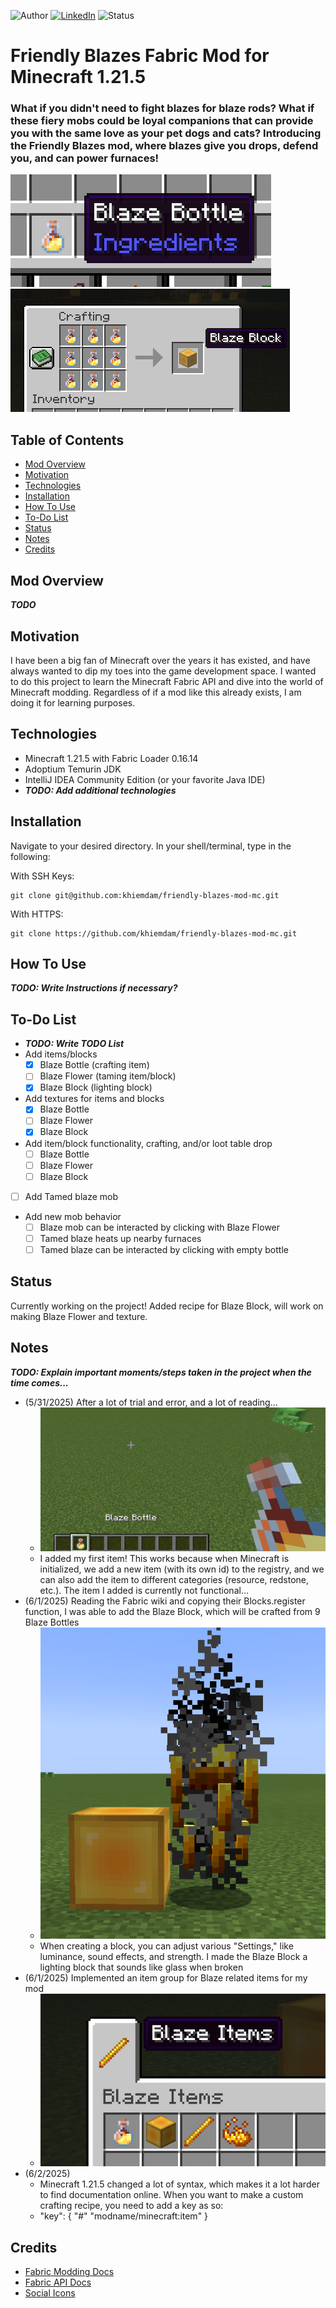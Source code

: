 <!-- Shields from shields.io -->
![Author][author-shield]
[![LinkedIn][linkedin-shield]][linkedin-url] ![Status][status-shield]
<!-- [![Handshake][handshake-shield]][handshake-url]  -->

# Friendly Blazes Fabric Mod for Minecraft 1.21.5

### What if you didn't need to fight blazes for blaze rods? What if these fiery mobs could be loyal companions that can provide you with the same love as your pet dogs and cats? Introducing the Friendly Blazes mod, where blazes give you drops, defend you, and can power furnaces!

![Website Image](/readme_images/blaze_bottle_in_inventory.png)
![Website Image2](/readme_images/blaze_block_crafting.png)

## Table of Contents
* [Mod Overview](#mod-overview)
* [Motivation](#motivation)
* [Technologies](#technologies)
* [Installation](#installation)
* [How To Use](#how-to-use)
* [To-Do List](#to-do-list)
* [Status](#status)
* [Notes](#notes)
* [Credits](#credits)

## Mod Overview
***TODO***

## Motivation
I have been a big fan of Minecraft over the years it has existed, and have always wanted to dip my toes into the game development space. I wanted to do this project to learn the Minecraft Fabric API and dive into the world of Minecraft modding. Regardless of if a mod like this already exists, I am doing it for learning purposes.

## Technologies
* Minecraft 1.21.5 with Fabric Loader 0.16.14
* Adoptium Temurin JDK
* IntelliJ IDEA Community Edition (or your favorite Java IDE)
* ***TODO: Add additional technologies***

## Installation
Navigate to your desired directory. In your shell/terminal, type in the following:

With SSH Keys:
```
git clone git@github.com:khiemdam/friendly-blazes-mod-mc.git
```
With HTTPS:
```
git clone https://github.com/khiemdam/friendly-blazes-mod-mc.git
```

## How To Use
***TODO: Write Instructions if necessary?***

## To-Do List
- ***TODO: Write TODO List***
- Add items/blocks
  - [X] Blaze Bottle (crafting item)
  - [ ] Blaze Flower (taming item/block)
  - [X] Blaze Block (lighting block)
- Add textures for items and blocks
  - [X] Blaze Bottle
  - [ ] Blaze Flower
  - [X] Blaze Block
- Add item/block functionality, crafting, and/or loot table drop
  - [ ] Blaze Bottle
  - [ ] Blaze Flower
  - [ ] Blaze Block
- [ ] Add Tamed blaze mob
- Add new mob behavior
  - [ ] Blaze mob can be interacted by clicking with Blaze Flower
  - [ ] Tamed blaze heats up nearby furnaces
  - [ ] Tamed blaze can be interacted by clicking with empty bottle

## Status
Currently working on the project! Added recipe for Blaze Block, will work on making Blaze Flower and texture.

## Notes
***TODO: Explain important moments/steps taken in the project when the time comes...***
- (5/31/2025) After a lot of trial and error, and a lot of reading...
  - ![Website Image](/readme_images/blaze_bottle_in_hand.png)
  - I added my first item! This works because when Minecraft is initialized, we add a new item (with its own id) to the registry, and we can also add the item to different categories (resource, redstone, etc.). The item I added is currently not functional...
- (6/1/2025) Reading the Fabric wiki and copying their Blocks.register function, I was able to add the Blaze Block, which will be crafted from 9 Blaze Bottles
  - ![Website Image](/readme_images/blaze_next_to_block.png)
  - When creating a block, you can adjust various "Settings," like luminance, sound effects, and strength. I made the Blaze Block a lighting block that sounds like glass when broken
- (6/1/2025) Implemented an item group for Blaze related items for my mod
  - ![Website Image](/readme_images/blaze_item_group.png)
- (6/2/2025)
  - Minecraft 1.21.5 changed a lot of syntax, which makes it a lot harder to find documentation online. When you want to make a custom crafting recipe, you need to add a key as so:
  - "key": { "#" "modname/minecraft:item" }

## Credits
* [Fabric Modding Docs](https://wiki.fabricmc.net/tutorial:start)
* [Fabric API Docs](https://maven.fabricmc.net/docs)
* [Social Icons](https://fontawesome.com/)

<!-- Links & Images -->
[author-shield]: https://img.shields.io/badge/Author-Khiem_Dam-555?style=for-the-badge&color=999
[linkedin-shield]: https://img.shields.io/badge/LinkedIn-555?style=for-the-badge&logo=linkedIn
[linkedin-url]: https://www.linkedin.com/in/khiemd/
[handshake-shield]: https://img.shields.io/badge/Handshake-555?style=for-the-badge&logo=handshake&logoColor=white
[handshake-url]: https://app.joinhandshake.com/stu/users/31441591
[status-shield]: https://img.shields.io/badge/status-in_progress-555?style=for-the-badge&labelColor=555&color=FFA500
<!-- https://img.shields.io/badge/status-completed-555?style=for-the-badge&labelColor=555&color=03c04a -->